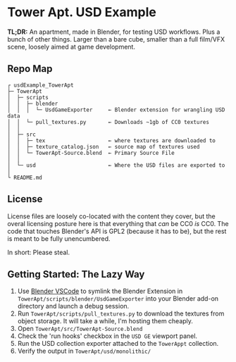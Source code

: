 # Tower Apt. USD Example

**TL;DR:** An apartment, made in Blender, for testing USD workflows. Plus a bunch of other things. Larger than a bare cube, smaller than a full film/VFX scene, loosely aimed at game development.

## Repo Map

```Tree
┌ usdExample_TowerApt
├─ TowerApt
│  ├─ scripts
│  │  ├─ blender
│  │  │  └─ UsdGameExporter     ← Blender extension for wrangling USD data
│  │  └─ pull_textures.py       ← Downloads ~1gb of CC0 textures 
│  │
│  ├─ src
│  │  ├─ tex                    ← where textures are downloaded to
│  │  ├─ texture_catalog.json   ← source map of textures used
│  │  └─ TowerApt-Source.blend  ← Primary Source File
│  │
│  └─ usd                       ← Where the USD files are exported to
│
└ README.md
```

## License

License files are loosely co-located with the content they cover, but the overal licensing posture here is that everything that *can* be CC0 *is* CC0. The code that touches Blender's API is GPL2 (because it has to be), but the rest is meant to be fully unencumbered.

In short: Please steal.

## Getting Started: The Lazy Way

1. Use [Blender VSCode](https://github.com/JacquesLucke/blender_vscode) to symlink the Blender Extension in `TowerApt/scripts/blender/UsdGameExporter` into your Blender add-on directory and launch a debug session.
2. Run `TowerApt/scripts/pull_textures.py` to download the textures from object storage. It will take a while, I'm hosting them cheaply.
3. Open `TowerApt/src/TowerApt-Source.blend`
4. Check the 'run hooks' checkbox in the `USD GE` viewport panel.
5. Run the USD collection exporter attached to the `TowerAppt` collection.
6. Verify the output in `TowerApt/usd/monolithic/`
